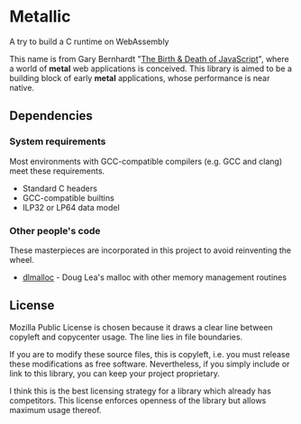 Metallic
========
A try to build a C runtime on WebAssembly

This name is from Gary Bernhardt "[The Birth & Death of JavaScript][bdjs]",
where a world of **metal** web applications is conceived.  This library is
aimed to be a building block of early **metal** applications, whose performance
is near native.

[bdjs]: https://www.destroyallsoftware.com/talks/the-birth-and-death-of-javascript

Dependencies
------------
### System requirements ###
Most environments with GCC-compatible compilers (e.g. GCC and clang) meet these
requirements.

* Standard C headers
* GCC-compatible builtins
* ILP32 or LP64 data model

### Other people's code ###
These masterpieces are incorporated in this project to avoid reinventing the
wheel.

* [dlmalloc][dlm] - Doug Lea's malloc with other memory management routines

[dlm]: http://g.oswego.edu/dl/html/malloc.html

License
-------
Mozilla Public License is chosen because it draws a clear line between copyleft
and copycenter usage.  The line lies in file boundaries.

If you are to modify these source files, this is copyleft, i.e. you must
release these modifications as free software.  Nevertheless, if you simply
include or link to this library, you can keep your project proprietary.

I think this is the best licensing strategy for a library which already has
competitors.  This license enforces openness of the library but allows maximum
usage thereof.
